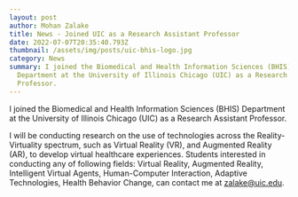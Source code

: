 ```yaml
---
layout: post
author: Mohan Zalake
title: News - Joined UIC as a Research Assistant Professor
date: 2022-07-07T20:35:40.793Z
thumbnail: /assets/img/posts/uic-bhis-logo.jpg
category: News
summary: I joined the Biomedical and Health Information Sciences (BHIS)
  Department at the University of Illinois Chicago (UIC) as a Research Assistant
  Professor.
---
```

I joined the Biomedical and Health Information Sciences (BHIS) Department at the University of Illinois Chicago (UIC) as a Research Assistant Professor.

I will be conducting research on the use of technologies across the Reality-Virtuality spectrum, such as Virtual Reality (VR), and Augmented Reality (AR), to develop virtual healthcare experiences. Students interested in conducting any of following fields: Virtual Reality, Augmented Reality, Intelligent Virtual Agents, Human-Computer Interaction, Adaptive Technologies, Health Behavior Change, can contact me at [zalake@uic.edu](zalake@uic.edu).